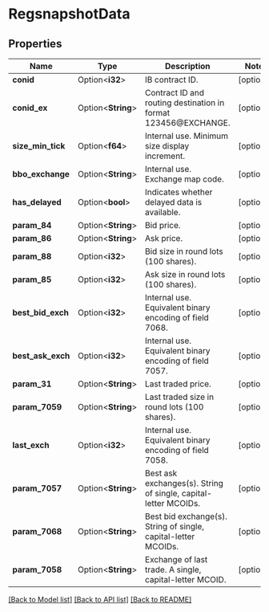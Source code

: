 # RegsnapshotData

## Properties

Name | Type | Description | Notes
------------ | ------------- | ------------- | -------------
**conid** | Option<**i32**> | IB contract ID. | [optional]
**conid_ex** | Option<**String**> | Contract ID and routing destination in format 123456@EXCHANGE. | [optional]
**size_min_tick** | Option<**f64**> | Internal use. Minimum size display increment. | [optional]
**bbo_exchange** | Option<**String**> | Internal use. Exchange map code. | [optional]
**has_delayed** | Option<**bool**> | Indicates whether delayed data is available. | [optional]
**param_84** | Option<**String**> | Bid price. | [optional]
**param_86** | Option<**String**> | Ask price. | [optional]
**param_88** | Option<**i32**> | Bid size in round lots (100 shares). | [optional]
**param_85** | Option<**i32**> | Ask size in round lots (100 shares). | [optional]
**best_bid_exch** | Option<**i32**> | Internal use. Equivalent binary encoding of field 7068. | [optional]
**best_ask_exch** | Option<**i32**> | Internal use. Equivalent binary encoding of field 7057. | [optional]
**param_31** | Option<**String**> | Last traded price. | [optional]
**param_7059** | Option<**String**> | Last traded size in round lots (100 shares). | [optional]
**last_exch** | Option<**i32**> | Internal use. Equivalent binary encoding of field 7058. | [optional]
**param_7057** | Option<**String**> | Best ask exchanges(s). String of single, capital-letter MCOIDs. | [optional]
**param_7068** | Option<**String**> | Best bid exchange(s). String of single, capital-letter MCOIDs. | [optional]
**param_7058** | Option<**String**> | Exchange of last trade. A single, capital-letter MCOID. | [optional]

[[Back to Model list]](../README.md#documentation-for-models) [[Back to API list]](../README.md#documentation-for-api-endpoints) [[Back to README]](../README.md)


